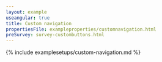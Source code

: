 ```yaml
---
layout: example
useangular: true
title: Custom navigation
propertiesFile: exampleproperties/customnavigation.html
preSurvey: survey-custombuttons.html
---
```


{% include examplesetups/custom-navigation.md %}
